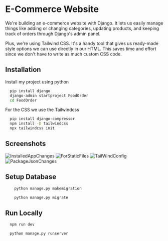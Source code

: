 
# E-Commerce Website

We're building an e-commerce website with Django. It lets us easily manage things like adding or changing categories, updating products, and keeping track of orders through Django's admin panel.

Plus, we're using Tailwind CSS. It's a handy tool that gives us ready-made style options we can use directly in our HTML. This saves time and effort since we don't have to write as much custom CSS code.



## Installation

Install my project using python

```bash
  pip install django
  django-admin startproject FoodOrder
  cd FoodOrder
```
For the CSS we use the Tailwindcss

```bash
  pip install django-compressor
  npm install -D tailwindcss
  npx tailwindcss init
```

## Screenshots

![InstalledAppChanges](https://ibb.co/YknjMCP)
![ForStaticFiles](https://ibb.co/h17txSG)
![TailWindConfig](https://ibb.co/MgydWcN)
![PackageJsonChanges](https://ibb.co/ykLhQtN)

## Setup Database

```bash
    python manage.py makemigration
```

```bash
    python manage.py migrate
```

## Run Locally

```bash
  npm run dev
```
```bash
  python manage.py runserver
```

